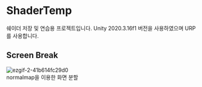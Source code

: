 # ShaderTemp
쉐이더 저장 및 연습용 프로젝트입니다.
Unity 2020.3.16f1 버전을 사용하였으며 URP를 사용합니다.

## Screen Break
![ezgif-2-41b614fc29d0](https://user-images.githubusercontent.com/8134122/130741530-597b6c8c-a07a-4232-b8d5-919a85e5b35e.gif)<br>
normalmap을 이용한 화면 분할
